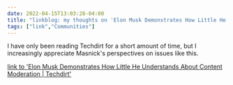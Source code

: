 ```yaml
---
date: 2022-04-15T13:03:28-04:00
title: "linkblog: my thoughts on 'Elon Musk Demonstrates How Little He Understands About Content Moderation | Techdirt'"
tags: ["link","Communities"]
---
```

I have only been reading Techdirt for a short amount of time, but I increasingly appreciate Masnick's perspectives on issues like this.
 
[link to 'Elon Musk Demonstrates How Little He Understands About Content Moderation | Techdirt'](https://www.techdirt.com/2022/04/15/elon-musk-demonstrates-how-little-he-understands-about-content-moderation/)
